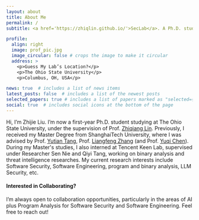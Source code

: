 ```yaml
---
layout: about
title: About Me
permalink: /
subtitle: <a href='https://zhiqlin.github.io/'>SecLab</a>. A Ph.D. student in Computer Science. The Ohio State University, Columbus, OH, USA.

profile:
  align: right
  image: prof_pic.jpg
  image_circular: false # crops the image to make it circular
  address: >
    <p>Guess My Lab’s Location?</p>
    <p>The Ohio State University</p>
    <p>Columbus, OH, USA</p>

news: true  # includes a list of news items
latest_posts: false  # includes a list of the newest posts
selected_papers: true # includes a list of papers marked as "selected={true}"
social: true  # includes social icons at the bottom of the page
---
```


Hi, I’m Zhijie Liu. I’m now a first-year Ph.D. student studying at The Ohio State University, under the supervision of Prof. <a href='https://zhiqlin.github.io/'>Zhiqiang Lin</a>. Previously, I received my Master Degree from ShanghaiTech University, where I was advised by Prof. <a href='https://www.chrisyttang.org/'>Yutian Tang</a>, Prof. <a href='https://sist.shanghaitech.edu.cn/zhanglf_en/main.htm'>Liangfeng Zhang</a> (and Prof. <a href='http://as3r-lab.com/'>Yuqi Chen</a>). During my Master's studies, I also interned at Tencent Keen Lab, supervised under Researcher Sen Nie and Qiyi Tang, working on binary analysis and threat intelligence researches. My current research interests include Software Security, Software Engineering, program and binary analysis, LLM Security, etc.

#### Interested in Collaborating?
I’m always open to collaboration opportunities, particularly in the areas of AI plus Program Analysis for Software Security and Software Engineering. Feel free to reach out!
